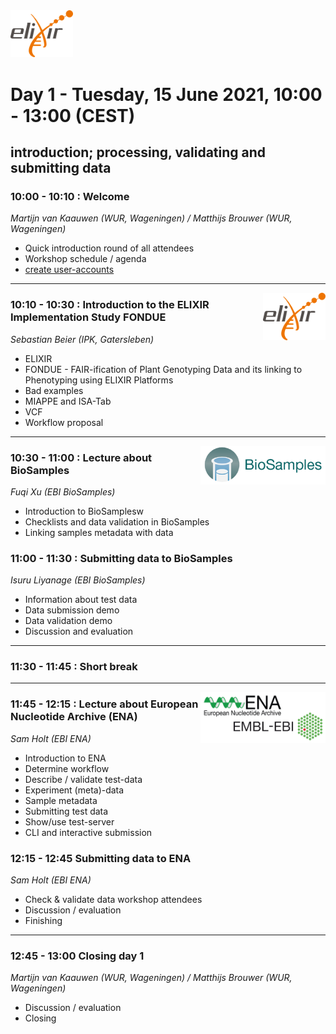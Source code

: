 
<img src="images/logo_elixir.png" width="100">

# Day 1 - Tuesday, 15 June 2021, 10:00 - 13:00 (CEST)
## introduction; processing, validating and submitting data


### 10:00 - 10:10 : Welcome
*Martijn van Kaauwen (WUR, Wageningen) / Matthijs Brouwer (WUR, Wageningen)*
- Quick introduction round of all attendees
- Workshop schedule / agenda
- [create user-accounts](https://ena-docs.readthedocs.io/en/latest/submit/general-guide/registration.html)

---

<img align="right" src="images/logo_elixir.png" width="100">

### 10:10 - 10:30 : Introduction to the ELIXIR Implementation Study FONDUE
*Sebastian Beier (IPK, Gatersleben)*
- ELIXIR
- FONDUE - FAIR-ification of Plant Genotyping Data and its linking to Phenotyping using ELIXIR Platforms
- Bad examples
- MIAPPE and ISA-Tab
- VCF
- Workflow proposal

---

<img align="right" src="images/BioSamples.png" width="200">

### 10:30 - 11:00 : Lecture about __BioSamples__
*Fuqi Xu (EBI BioSamples)*
- Introduction to BioSamplesw
- Checklists and data validation in BioSamples
- Linking samples metadata with data

### 11:00 - 11:30 : Submitting data to __BioSamples__
*Isuru Liyanage (EBI BioSamples)*
- Information about test data
- Data submission demo
- Data validation demo
- Discussion and evaluation
---

### 11:30 - 11:45 : Short break

---

<img align="right" src="images/embl_ebi.png" width="200">

###  11:45 - 12:15 : Lecture about __European Nucleotide Archive__ (__ENA__)
*Sam Holt (EBI ENA)*
- Introduction to ENA
- Determine workflow
- Describe / validate test-data 
- Experiment (meta)-data
- Sample metadata
- Submitting test data
- Show/use test-server 
- CLI and interactive submission

### 12:15 - 12:45 Submitting data to __ENA__
*Sam Holt (EBI ENA)*
- Check & validate data workshop attendees
- Discussion / evaluation
- Finishing 

---

### 12:45 - 13:00 Closing day 1
*Martijn van Kaauwen (WUR, Wageningen) / Matthijs Brouwer (WUR, Wageningen)*
* Discussion / evaluation
* Closing
